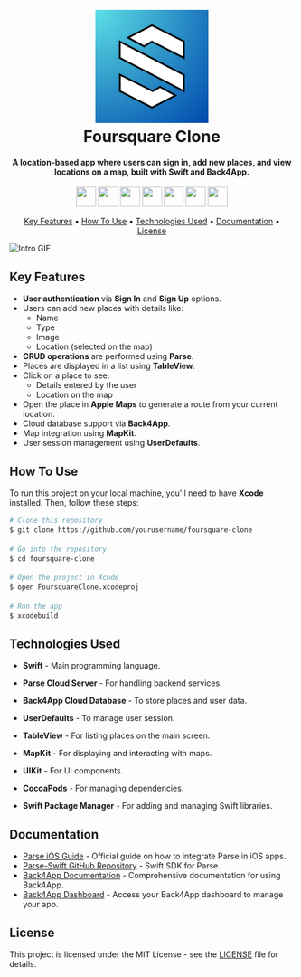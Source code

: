 <h1 align="center">
  <br>
  <a href="#"><img src="https://github.com/yavuzsemrem/foursquare-clone/blob/main/Media/logo.png?raw=true" alt="Foursquare" width="200"></a>
  <br>
  Foursquare Clone
  <br>
</h1>

<h4 align="center">A location-based app where users can sign in, add new places, and view locations on a map, built with Swift and Back4App.</h4>

<div>
<p align="center">  <a href="https://www.instagram.com/_yavuzsemrem/" target="_blank" rel="noreferrer" style="text-decoration: none;"><img src="https://skillicons.dev/icons?i=instagram" width="35" height="35";/></a>  <a href="https://www.linkedin.com/in/yavuz-selim-emrem-65baa0273/" target="_blank" rel="noreferrer" style="text-decoration: none;"><img src="https://cdn.iconscout.com/icon/free/png-512/free-linkedin-2752135-2284952.png?f=avif&w=512" width="35" height="35" /></a>  <a href="https://x.com/s3limm06" target="_blank" rel="noreferrer" style="text-decoration: none;"><img src="https://static.vecteezy.com/system/resources/previews/042/148/611/non_2x/new-twitter-x-logo-twitter-icon-x-social-media-icon-free-png.png" width="35" height="35" /></a>  <a href="mailto:selimemrem@gmail.com" target="_blank" rel="noreferrer" style="text-decoration: none;"><img src="https://upload.wikimedia.org/wikipedia/commons/7/7e/Gmail_icon_%282020%29.svg" width="35" height= "35" /></a>  <a href="https://open.spotify.com/user/00a5n7i8o5xwfdbq9kz6i8wra?si=36cfe13b9bbb4b85" target="_blank" rel="noreferrer" style="text-decoration: none;"><img src="https://cdn3.emoji.gg/emojis/SpotifyLogo.png" width="35" height="35" /></a>  <a href="https://steamcommunity.com/profiles/76561199496950614/" target="_blank" rel="noreferrer" style="text-decoration: none;"><img src="https://cdn.freebiesupply.com/images/large/2x/steam-logo-transparent.png" width="35" height="35" /></a>  <a href="https://discord.com/users/s3limm#1529" target="_blank" rel="noreferrer" style="text-decoration: none;"><img src="https://raw.githubusercontent.com/danielcranney/readme-generator/main/public/icons/socials/discord.svg" width="35" height="35" /></a>  </p>
</div>

<p align="center">
  <a href="#key-features">Key Features</a> •
  <a href="#how-to-use">How To Use</a> •
  <a href="#technologies-used">Technologies Used</a> •
  <a href="#documentation">Documentation</a> •
  <a href="#license">License</a>
</p>

![Intro GIF](https://github.com/yavuzsemrem/foursquare-clone/blob/main/Media/intro.gif?raw=true)

## Key Features

- **User authentication** via **Sign In** and **Sign Up** options.
- Users can add new places with details like:
  - Name
  - Type
  - Image
  - Location (selected on the map)
- **CRUD operations** are performed using **Parse**.
- Places are displayed in a list using **TableView**.
- Click on a place to see:
  - Details entered by the user
  - Location on the map
- Open the place in **Apple Maps** to generate a route from your current location.
- Cloud database support via **Back4App**.
- Map integration using **MapKit**.
- User session management using **UserDefaults**.

## How To Use

To run this project on your local machine, you'll need to have **Xcode** installed. Then, follow these steps:

```bash
# Clone this repository
$ git clone https://github.com/yourusername/foursquare-clone

# Go into the repository
$ cd foursquare-clone

# Open the project in Xcode
$ open FoursquareClone.xcodeproj

# Run the app
$ xcodebuild

````

## Technologies Used

- <b>Swift</b> - Main programming language.

- <b>Parse Cloud Server</b> - For handling backend services.

- <b>Back4App Cloud Database</b> - To store places and user data.

- <b>UserDefaults</b> - To manage user session.

- <b>TableView</b> - For listing places on the main screen.

- <b>MapKit</b> - For displaying and interacting with maps.

- <b>UIKit</b> - For UI components.

- <b>CocoaPods</b> - For managing dependencies.

- <b>Swift Package Manager</b> - For adding and managing Swift libraries.

## Documentation

- [Parse iOS Guide](https://docs.parseplatform.org/ios/guide/#images) - Official guide on how to integrate Parse in iOS apps.
- [Parse-Swift GitHub Repository](https://github.com/parse-community/Parse-Swift) - Swift SDK for Parse.
- [Back4App Documentation](https://www.back4app.com/docs) - Comprehensive documentation for using Back4App.
- [Back4App Dashboard](https://backend.back4app.com/apps/) - Access your Back4App dashboard to manage your app.


## License

This project is licensed under the MIT License - see the [LICENSE](https://github.com/yavuzsemrem/foursquare-clone?tab=MIT-1-ov-file) file for details.
